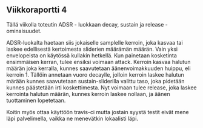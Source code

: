 ## Viikkoraportti 4

Tällä viikolla toteutin ADSR - luokkaan decay, sustain ja release -ominaisuudet.

ADSR-luokalta haetaan siis jokaiselle samplelle kerroin, joka kasvaa tai laskee edellisestä kertoimesta sliderien määrämän määrän.
Vain yksi envelopeista on käytössä kullakin hetkellä. Kun painetaan kosketinta ensimmäisen kerran, tulee ensiksi voimaan attack.
Kerroin kasvaa halutun määrän joka kerralla, kunnes saavutetaan äänenvoimakkuuden huippu, eli kerroin 1. Tällöin annetaan vuoro 
decaylle, jolloin kerroin laskee halutun märään kunnes saavutetaan sustain-sliderilla valittu taso, joka pidetään kunnes päästetään 
irti koskettimesta. Nyt voimaan tulee release, joka laskee kerrointa halutun määrän, kunnes kerroin laskee nollaan, ja äänen 
tuottaminen lopetetaan.

Koitin myös ottaa käyttöön travis-ci mutta jostain syystä testit eivät mene läpi palvelimella, vaikka ne menevätkin lokaalisti 
läpi.

